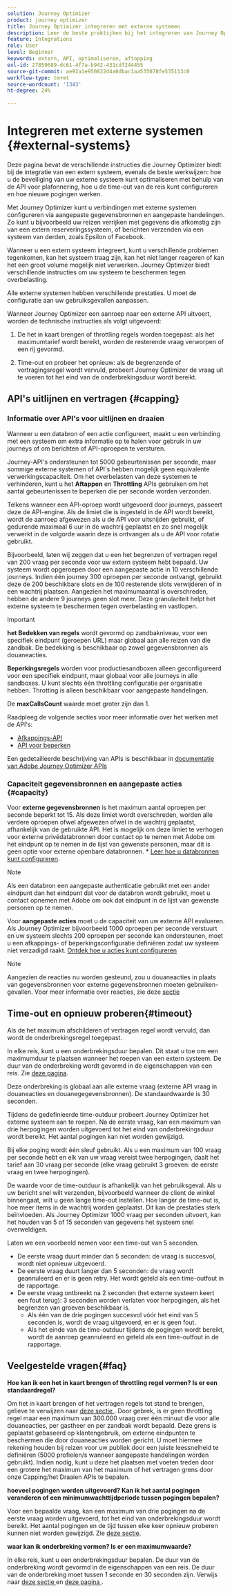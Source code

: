 ```yaml
---
solution: Journey Optimizer
product: journey optimizer
title: Journey Optimizer integreren met externe systemen
description: Leer de beste praktijken bij het integreren van Journey Optimizer met externe systemen
feature: Integrations
role: User
level: Beginner
keywords: extern, API, optimaliseren, aftopping
exl-id: 27859689-dc61-4f7a-b942-431cdf244455
source-git-commit: ae92a1e950822d4a0dbac1aa535078fe535113c0
workflow-type: tm+mt
source-wordcount: '1343'
ht-degree: 24%

---
```


# Integreren met externe systemen {#external-systems}

Deze pagina bevat de verschillende instructies die Journey Optimizer biedt bij de integratie van een extern systeem, evenals de beste werkwijzen: hoe u de beveiliging van uw externe systeem kunt optimaliseren met behulp van de API voor plafonnering, hoe u de time-out van de reis kunt configureren en hoe nieuwe pogingen werken.

Met Journey Optimizer kunt u verbindingen met externe systemen configureren via aangepaste gegevensbronnen en aangepaste handelingen. Zo kunt u bijvoorbeeld uw reizen verrijken met gegevens die afkomstig zijn van een extern reserveringssysteem, of berichten verzenden via een systeem van derden, zoals Epsilon of Facebook.

Wanneer u een extern systeem integreert, kunt u verschillende problemen tegenkomen, kan het systeem traag zijn, kan het niet langer reageren of kan het een groot volume mogelijk niet verwerken. Journey Optimizer biedt verschillende instructies om uw systeem te beschermen tegen overbelasting.

Alle externe systemen hebben verschillende prestaties. U moet de configuratie aan uw gebruiksgevallen aanpassen.

Wanneer Journey Optimizer een aanroep naar een externe API uitvoert, worden de technische instructies als volgt uitgevoerd:

1. De het in kaart brengen of throttling regels worden toegepast: als het maximumtarief wordt bereikt, worden de resterende vraag verworpen of een rij gevormd.

2. Time-out en probeer het opnieuw: als de begrenzende of vertragingsregel wordt vervuld, probeert Journey Optimizer de vraag uit te voeren tot het eind van de onderbrekingsduur wordt bereikt.

## API&#39;s uitlijnen en vertragen {#capping}

### Informatie over API&#39;s voor uitlijnen en draaien

Wanneer u een databron of een actie configureert, maakt u een verbinding met een systeem om extra informatie op te halen voor gebruik in uw journeys of om berichten of API-oproepen te versturen.

Journey-API&#39;s ondersteunen tot 5000 gebeurtenissen per seconde, maar sommige externe systemen of API&#39;s hebben mogelijk geen equivalente verwerkingscapaciteit. Om het overbelasten van deze systemen te verhinderen, kunt u het **Aftappen** en **Throttling** APIs gebruiken om het aantal gebeurtenissen te beperken die per seconde worden verzonden.

Telkens wanneer een API-oproep wordt uitgevoerd door journeys, passeert deze de API-engine. Als de limiet die is ingesteld in de API wordt bereikt, wordt de aanroep afgewezen als u de API voor uitsnijden gebruikt, of gedurende maximaal 6 uur in de wachtrij geplaatst en zo snel mogelijk verwerkt in de volgorde waarin deze is ontvangen als u de API voor rotatie gebruikt.

Bijvoorbeeld, laten wij zeggen dat u een het begrenzen of vertragen regel van 200 vraag per seconde voor uw extern systeem hebt bepaald. Uw systeem wordt opgeroepen door een aangepaste actie in 10 verschillende journeys. Indien één journey 300 oproepen per seconde ontvangt, gebruikt deze de 200 beschikbare slots en de 100 resterende slots verwijderen of in een wachtrij plaatsen. Aangezien het maximumaantal is overschreden, hebben de andere 9 journeys geen slot meer. Deze granulariteit helpt het externe systeem te beschermen tegen overbelasting en vastlopen.

>[!IMPORTANT]
>
>**het Bedekken van regels** wordt gevormd op zandbakniveau, voor een specifiek eindpunt (geroepen URL) maar globaal aan alle reizen van die zandbak. De bedekking is beschikbaar op zowel gegevensbronnen als douaneacties.
>
>**Beperkingsregels** worden voor productiesandboxen alleen geconfigureerd voor een specifiek eindpunt, maar globaal voor alle journeys in alle sandboxes. U kunt slechts één throttling configuratie per organisatie hebben. Throtting is alleen beschikbaar voor aangepaste handelingen.
>
>De **maxCallsCount** waarde moet groter zijn dan 1.

Raadpleeg de volgende secties voor meer informatie over het werken met de API&#39;s:

* [Afkappings-API](capping.md)
* [API voor beperken](throttling.md)

Een gedetailleerde beschrijving van APIs is beschikbaar in [ documentatie van Adobe Journey Optimizer APIs ](https://developer.adobe.com/journey-optimizer-apis/references/journeys/)

### Capaciteit gegevensbronnen en aangepaste acties {#capacity}

Voor **externe gegevensbronnen** is het maximum aantal oproepen per seconde beperkt tot 15. Als deze limiet wordt overschreden, worden alle verdere oproepen ofwel afgewezen ofwel in de wachtrij geplaatst, afhankelijk van de gebruikte API. Het is mogelijk om deze limiet te verhogen voor externe privédatabronnen door contact op te nemen met Adobe om het eindpunt op te nemen in de lijst van gewenste personen, maar dit is geen optie voor externe openbare databronnen. * [Leer hoe u databronnen kunt configureren](../datasource/about-data-sources.md).

>[!NOTE]
>
>Als een databron een aangepaste authenticatie gebruikt met een ander eindpunt dan het eindpunt dat voor de databron wordt gebruikt, moet u contact opnemen met Adobe om ook dat eindpunt in de lijst van gewenste personen op te nemen.

Voor **aangepaste acties** moet u de capaciteit van uw externe API evalueren. Als Journey Optimizer bijvoorbeeld 1000 oproepen per seconde verstuurt en uw systeem slechts 200 oproepen per seconde kan ondersteunen, moet u een afkappings- of beperkingsconfiguratie definiëren zodat uw systeem niet verzadigd raakt. [Ontdek hoe u acties kunt configureren](../action/action.md)

>[!NOTE]
>
>Aangezien de reacties nu worden gesteund, zou u douaneacties in plaats van gegevensbronnen voor externe gegevensbronnen moeten gebruiken-gevallen. Voor meer informatie over reacties, zie deze [ sectie ](../action/action-response.md)

## Time-out en opnieuw proberen{#timeout}

Als de het maximum afschilderen of vertragen regel wordt vervuld, dan wordt de onderbrekingsregel toegepast.

In elke reis, kunt u een onderbrekingsduur bepalen. Dit staat u toe om een maximumduur te plaatsen wanneer het roepen van een extern systeem. De duur van de onderbreking wordt gevormd in de eigenschappen van een reis. Zie [deze pagina](../building-journeys/journey-properties.md#timeout_and_error).

Deze onderbreking is globaal aan alle externe vraag (externe API vraag in douaneacties en douanegegevensbronnen). De standaardwaarde is 30 seconden.

Tijdens de gedefinieerde time-outduur probeert Journey Optimizer het externe systeem aan te roepen. Na de eerste vraag, kan een maximum van drie herpogingen worden uitgevoerd tot het eind van onderbrekingsduur wordt bereikt. Het aantal pogingen kan niet worden gewijzigd.

Bij elke poging wordt één sleuf gebruikt. Als u een maximum van 100 vraag per seconde hebt en elk van uw vraag vereist twee herpogingen, daalt het tarief aan 30 vraag per seconde (elke vraag gebruikt 3 groeven: de eerste vraag en twee herpogingen).

De waarde voor de time-outduur is afhankelijk van het gebruiksgeval. Als u uw bericht snel wilt verzenden, bijvoorbeeld wanneer de client de winkel binnengaat, wilt u geen lange time-out instellen. Hoe langer de time-out is, hoe meer items in de wachtrij worden geplaatst. Dit kan de prestaties sterk beïnvloeden. Als Journey Optimizer 1000 vraag per seconden uitvoert, kan het houden van 5 of 15 seconden van gegevens het systeem snel overweldigen.

Laten we een voorbeeld nemen voor een time-out van 5 seconden.

* De eerste vraag duurt minder dan 5 seconden: de vraag is succesvol, wordt niet opnieuw uitgevoerd.
* De eerste vraag duurt langer dan 5 seconden: de vraag wordt geannuleerd en er is geen retry. Het wordt geteld als een time-outfout in de rapportage.
* De eerste vraag ontbreekt na 2 seconden (het externe systeem keert een fout terug): 3 seconden worden verlaten voor herpogingen, als het begrenzen van groeven beschikbaar is.
   * Als één van de drie pogingen succesvol vóór het eind van 5 seconden is, wordt de vraag uitgevoerd, en er is geen fout.
   * Als het einde van de time-outduur tijdens de pogingen wordt bereikt, wordt de aanroep geannuleerd en geteld als een time-outfout in de rapportage.

## Veelgestelde vragen{#faq}

**Hoe kan ik een het in kaart brengen of throttling regel vormen? Is er een standaardregel?**

Om het in kaart brengen of het vertragen regels tot stand te brengen, gelieve te verwijzen naar [ deze sectie ](../configuration/external-systems.md#capping). Door gebrek, is er geen throttling regel maar een maximum van 300.000 vraag over één minuut die voor alle douaneacties, per gastheer en per zandbak wordt bepaald. Deze grens is geplaatst gebaseerd op klantengebruik, om externe eindpunten te beschermen die door douaneacties worden gericht. U moet hiermee rekening houden bij reizen voor uw publiek door een juiste leessnelheid te definiëren (5000 profielen/s wanneer aangepaste handelingen worden gebruikt). Indien nodig, kunt u deze het plaatsen met voeten treden door een grotere het maximum van het maximum of het vertragen grens door onze Capping/het Draaien APIs te bepalen.

**hoeveel pogingen worden uitgevoerd? Kan ik het aantal pogingen veranderen of een minimumwachttijdperiode tussen pogingen bepalen?**

Voor een bepaalde vraag, kan een maximum van drie pogingen na de eerste vraag worden uitgevoerd, tot het eind van onderbrekingsduur wordt bereikt. Het aantal pogingen en de tijd tussen elke keer opnieuw proberen kunnen niet worden gewijzigd. Zie [deze sectie](../configuration/external-systems.md#timeout).

**waar kan ik onderbreking vormen? Is er een maximumwaarde?**

In elke reis, kunt u een onderbrekingsduur bepalen. De duur van de onderbreking wordt gevormd in de eigenschappen van een reis. De duur van de onderbreking moet tussen 1 seconde en 30 seconden zijn. Verwijs naar [ deze sectie ](../configuration/external-systems.md#timeout) en [ deze pagina ](../building-journeys/journey-properties.md#timeout_and_error).